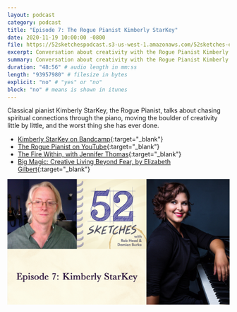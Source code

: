 ```yaml
---
layout: podcast
category: podcast
title: "Episode 7: The Rogue Pianist Kimberly StarKey"
date: 2020-11-19 10:00:00 -0800
file: https://52sketchespodcast.s3-us-west-1.amazonaws.com/52sketches-episode-007-KimberlyStarKey.mp3
excerpt: Conversation about creativity with the Rogue Pianist Kimberly StarKey
summary: Conversation about creativity with the Rogue Pianist Kimberly StarKey
duration: "48:56" # audio length in mm:ss
length: "93957980" # filesize in bytes
explicit: "no" # "yes" or "no"
block: "no" # means is shown in itunes
---
```


Classical pianist Kimberly StarKey, the Rogue Pianist, talks about chasing
spiritual connections through the piano, moving the boulder of creativity
little by little, and the worst thing she has ever done.

- [Kimberly StarKey on Bandcamp](https://kimberlystarkey.bandcamp.com){:target="_blank"}
- [The Rogue Pianist on YouTube](https://www.youtube.com/channel/UCpfC4Uvuy_P1uVehPChKRmA){:target="_blank"}
- [The Fire Within, with Jennifer Thomas](https://www.youtube.com/watch?v=sSSj0nTsytg){:target="_blank"}
- [Big Magic: Creative Living Beyond Fear, by Elizabeth Gilbert](https://www.amazon.com/Big-Magic-Creative-Living-Beyond/dp/1594634726){:target="_blank"}

![52 Sketches episode 7 — Kimberly StarKey](/images/Ep7-Kimberly-StarKey.png)
